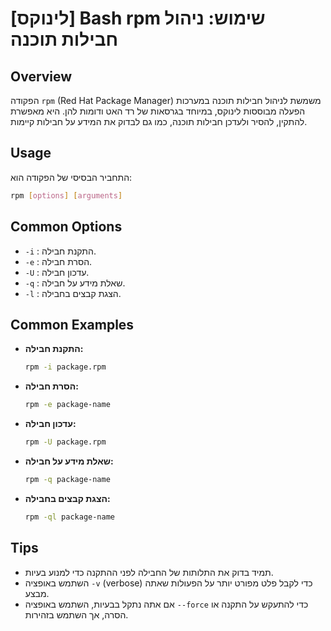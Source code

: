 # [לינוקס] Bash rpm שימוש: ניהול חבילות תוכנה

## Overview
הפקודה `rpm` (Red Hat Package Manager) משמשת לניהול חבילות תוכנה במערכות הפעלה מבוססות לינוקס, במיוחד בגרסאות של רד האט ודומות להן. היא מאפשרת להתקין, להסיר ולעדכן חבילות תוכנה, כמו גם לבדוק את המידע על חבילות קיימות.

## Usage
התחביר הבסיסי של הפקודה הוא:

```bash
rpm [options] [arguments]
```

## Common Options
- `-i` : התקנת חבילה.
- `-e` : הסרת חבילה.
- `-U` : עדכון חבילה.
- `-q` : שאלת מידע על חבילה.
- `-l` : הצגת קבצים בחבילה.

## Common Examples
- **התקנת חבילה:**
  ```bash
  rpm -i package.rpm
  ```

- **הסרת חבילה:**
  ```bash
  rpm -e package-name
  ```

- **עדכון חבילה:**
  ```bash
  rpm -U package.rpm
  ```

- **שאלת מידע על חבילה:**
  ```bash
  rpm -q package-name
  ```

- **הצגת קבצים בחבילה:**
  ```bash
  rpm -ql package-name
  ```

## Tips
- תמיד בדוק את התלותות של החבילה לפני ההתקנה כדי למנוע בעיות.
- השתמש באופציה `-v` (verbose) כדי לקבל פלט מפורט יותר על הפעולות שאתה מבצע.
- אם אתה נתקל בבעיות, השתמש באופציה `--force` כדי להתעקש על התקנה או הסרה, אך השתמש בזהירות.